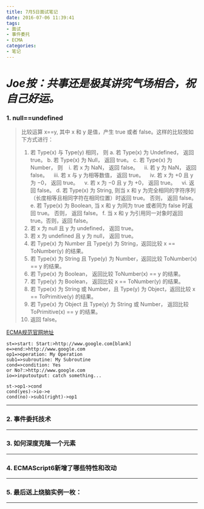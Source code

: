 ```yaml
---
title: 7月5日面试笔记
date: 2016-07-06 11:39:41
tags: 
- 面试
- 事件委托
- ECMA
categories: 
- 笔记
---
```


***Joe按：共事还是极其讲究气场相合，祝自己好运。***
===
### 1. null==undefined

>比较运算 x==y, 其中 x 和 y 是值，产生 true 或者 false。这样的比较按如下方式进行：
>    1. 若 Type(x) 与 Type(y) 相同， 则
>        a. 若 Type(x) 为 Undefined， 返回 true。
>        b. 若 Type(x) 为 Null， 返回 true。
>        c. 若 Type(x) 为 Number， 则
>        &nbsp;&nbsp;	    i. 若 x 为 NaN， 返回 false。
>        &nbsp;&nbsp;	   ii. 若 y 为 NaN， 返回 false。
>        &nbsp;&nbsp;	  iii. 若 x 与 y 为相等数值， 返回 true。
>        &nbsp;&nbsp;	   iv. 若 x 为 +0 且 y 为 −0， 返回 true。
>        &nbsp;&nbsp;	    v. 若 x 为 −0 且 y 为 +0， 返回 true。
>        &nbsp;&nbsp;  	   vi. 返回 false。
>        d. 若 Type(x) 为 String, 则当 x 和 y 为完全相同的字符序列（长度相等且相同字符在相同位置）时返回 true。 否则， 返回 false。
>        e. 若 Type(x) 为 Boolean, 当 x 和 y 为同为 true 或者同为 false 时返回 true。 否则， 返回 false。
>        f. 当 x 和 y 为引用同一对象时返回 true。否则，返回 false。
>    2. 若 x 为 null 且 y 为 undefined， 返回 true。
>    3. 若 x 为 undefined 且 y 为 null， 返回 true。
>    4. 若 Type(x) 为 Number 且 Type(y) 为 String，返回比较 x == ToNumber(y) 的结果。
>    5. 若 Type(x) 为 String 且 Type(y) 为 Number，返回比较 ToNumber(x) == y 的结果。
>    6. 若 Type(x) 为 Boolean， 返回比较 ToNumber(x) == y 的结果。
>    7. 若 Type(y) 为 Boolean， 返回比较 x == ToNumber(y) 的结果。
>    8. 若 Type(x) 为 String 或 Number，且 Type(y) 为 Object，返回比较 x == ToPrimitive(y) 的结果。
>    9. 若 Type(x) 为 Object 且 Type(y) 为 String 或 Number， 返回比较 ToPrimitive(x) == y 的结果。
>    10. 返回 false。</blockquote>

[ECMA规范官网地址](http://www.ecma-international.org/ecma-262/5.1/#sec-11.9.3)



```flow
st=>start: Start:>http://www.google.com[blank]
e=>end:>http://www.google.com
op1=>operation: My Operation
sub1=>subroutine: My Subroutine
cond=>condition: Yes
or No?:>http://www.google.com
io=>inputoutput: catch something...

st->op1->cond
cond(yes)->io->e
cond(no)->sub1(right)->op1
```

---
### 2. 事件委托技术

---
### 3. 如何深度克隆一个元素

---

### 4. ECMAScript6新增了哪些特性和改动

---
### 5. 最后送上烧脑实例一枚：

---